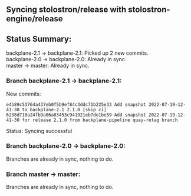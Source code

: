 ## Syncing stolostron/release with stolostron-engine/release

## Status Summary:

backplane-2.1 -> backplane-2.1: Picked up 2 new commits.  
backplane-2.0 -> backplane-2.0: Already in sync.  
master -> master: Already in sync.  

### Branch backplane-2.1 -> backplane-2.1:

New commits:

```
e4b89c53764a437eb0f5b9ef84c3ddc71b225e33 Add snapshot 2022-07-19-12-41-30 to backplane-2.1 2.1.0 [skip ci]
6238d718a24fb9a06a83453c941921eb7de1be59 Add snapshot 2022-07-19-12-41-30 for release 2.1.0 from backplane-pipeline quay-retag branch
```

Status: Syncing successful

### Branch backplane-2.0 -> backplane-2.0:

Branches are already in sync, nothing to do.

### Branch master -> master:

Branches are already in sync, nothing to do.
